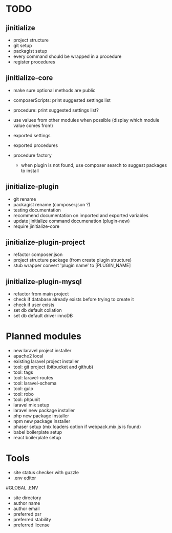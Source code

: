 # TODO

## jinitialize

* project structure
* git setup
* packagist setup
* every command should be wrapped in a procedure
* register procedures


## jinitialize-core

* make sure optional methods are public
* composerScripts: print suggested settings list
* procedure: print suggested settings list?
* use values from other modules when possible (display which module value comes from)
* exported settings
* exported procedures

* procedure factory
    * when plugin is not found, use composer search to suggest packages to install


## jinitialize-plugin

* git rename
* packagist rename (composer.json ?)
* testing documentation
* recommend documentation on imported and exported variables
* update jinitialize command documenation (plugin-new)
* require jinitialize-core


## jinitialize-plugin-project

* refactor composer.json
* project structure package (from create plugin structure)
* stub wrapper convert 'plugin name' to [PLUGIN_NAME]


## jinitialize-plugin-mysql

* refactor from main project
* check if database already exists before trying to create it
* check if user exists
* set db default collation
* set db default driver innoDB





# Planned modules

* new laravel project installer
* apache2 local
* existing laravel project installer
* tool: git project (bitbucket and github)
* tool: tags
* tool: laravel-routes
* tool: laravel-schema
* tool: gulp
* tool: robo
* tool: phpunit
* laravel mix setup
* laravel new package installer
* php new package installer
* npm new package installer
* phaser setup (mix loaders option if webpack.mix.js is found)
* babel boilerplate setup
* react boilerplate setup


# Tools
* site status checker with guzzle
* .env editor

#GLOBAL .ENV
* site directory
* author name
* author email
* preferred psr
* preferred stability
* preferred license
